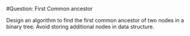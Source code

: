 #Question: First Common ancestor

Design an algorithm to find the first common ancestor of two nodes in a binary tree. Avoid storing additional nodes in data structure.